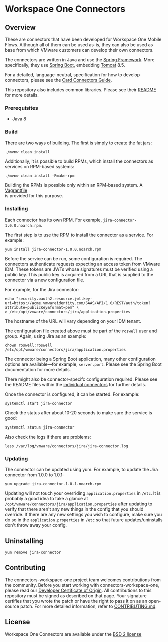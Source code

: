 # Workspace One Connectors

## Overview

These are connectors that have been developed for Workspace One Mobile Flows. Although all of them can be used as-is, 
they can also be used as base from which VMware customers can develop their own connectors.

The connectors are written in Java and use the [Spring Framework](https://spring.io/). More specifically, they use 
[Spring Boot](https://projects.spring.io/spring-boot/), embedding [Tomcat](http://tomcat.apache.org/) 8.5.

For a detailed, language-neutral, specification for how to develop connectors, please see the 
[Card Connectors Guide](https://github.com/vmwaresamples/card-connectors-guide).

This repository also includes common libraries. Please see their [README](https://github.com/vmware/connectors-workspace-one/blob/master/common/README.md) for more details.

### Prerequisites

* Java 8

### Build

There are two ways of building. The first is simply to create the fat jars:

    ./mvnw clean install
    
Additionally, it is possible to build RPMs, which install the connectors as services on RPM-based systems:
    
    ./mvnw clean install -Pmake-rpm

Building the RPMs is possible only within an RPM-based system. A [Vagrantfile](https://github.com/vmware/connectors-workspace-one/blob/master/Vagrantfile)   
is provided for this purpose.   

### Installing

Each connector has its own RPM. For example, `jira-connector-1.0.0.noarch.rpm`.

The first step is to use the RPM to install the connector as a service. For example:
```
yum install jira-connector-1.0.0.noarch.rpm 
```
Before the service can be run, some configuration is required. The connectors authenticate requests expecting an access token from VMware IDM. These tokens are JWTs whose signatures must be verified using a public key. This public key is acquired from a URL that is supplied to the connector via a new configuration file. 

For example, for the Jira connector:
```
echo "security.oauth2.resource.jwt.key-uri=https://acme.vmwareidentity.com/SAAS/API/1.0/REST/auth/token?attribute=publicKey&format=pem" \
> /etc/opt/vmware/connectors/jira/application.properties
```
The hostname of the URL will vary depending on your IDM tenant.

The configuration file created above must be part of the `roswell` user and group. Again, using Jira as an example:
```
chown roswell:roswell /etc/opt/vmware/connectors/jira/application.properties
```
The connector being a Spring Boot application, many other configuration options are available&mdash;for example, `server.port`. Please see the Spring Boot documentation for more details.

There might also be connector-specifc configuration required. Please see the README files within the [individual connectors](https://github.com/vmware/connectors-workspace-one/tree/master/connectors) for further details.

Once the connector is configured, it can be started. For example:
```
systemctl start jira-connector
```
Check the status after about 10-20 seconds to make sure the service is good:
```
systemctl status jira-connector
```
Also check the logs if there are problems:
```
less /var/log/vmware/connectors/jira/jira-connector.log

```
### Updating

The connector can be updated using yum. For example, to update the Jira connector from 1.0.0 to 1.0.1:
```
yum upgrade jira-connector-1.0.1.noarch.rpm
```
Updating will not touch your overriding `application.properties` in `/etc`. It is probably a good idea to take a glance at `/opt/vmware/connectors/jira/application.properties` after updating to verify that there aren't any new things in the config that you should override. If there are any new settings you wish to configure, make sure you do so in the `application.properties` in `/etc` so that future updates/uninstalls don't throw away your config.

## Uninstalling

```
yum remove jira-connector
```

## Contributing

The connectors-workspace-one project team welcomes contributions from the community. Before you start working with 
connectors-workspace-one, please read our [Developer Certificate of Origin](https://cla.vmware.com/dco). All 
contributions to this repository must be signed as described on that page. Your signature certifies that you wrote 
the patch or have the right to pass it on as an open-source patch. For more detailed information, refer 
to [CONTRIBUTING.md](CONTRIBUTING.md).

## License

Workspace One Connectors are available under the [BSD 2 license](https://github.com/vmware/connectors-workspace-one/blob/master/LICENSE.txt)
